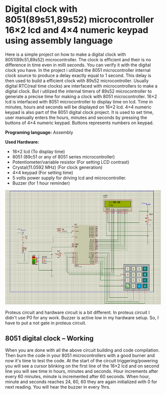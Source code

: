 
# Digital clock with 8051(89s51,89s52) microcontroller 16×2 lcd and 4×4 numeric keypad using assembly language
Here is a simple project on how to make a digital clock with 8051(89c51,89s52) microcontroller. The clock is efficient and their is no difference in time even in milli seconds. You can verify it with the digital clock you have. In the project i utilized the 8051 microcontroller internal clock source to produce a delay exactly equal to 1 second. This delay is then used to build a efficient clock with 89s52 microcontroller. Usually digital RTC(real time clocks) are interfaced with microcontrollers to make a digital clock. But i utilized the internal timers of 89s52 microcontroller to generate a precise time for making a clock with 8051 microcontroller. 16×2 lcd is interfaced with 8051 microcontroller to display time on lcd. Time in minutes, hours and seconds will be displayed on 16×2 lcd. 4×4 numeric keypad is also part of the 8051 digital clock project. It is used to set time, user manually enters the hours, minutes and seconds by pressing the buttons of 4×4 numeric keypad. Buttons represents numbers on keypad.

**Programing language:** Assembly  

**Used Hardware:** 
- 16×2 lcd                        (To display time)
- 8051                              (89c51 or any of 8051 series microcontroller)
- Potentiometer/variable resistor                (For setting LCD contrast)
- Crystal(11.0592 MHz)    (For clock generation)
- 4×4 keypad                     (For setting time)
- 5 volts power supply for driving lcd and microcontroller.
- Buzzer (for 1 hour reminder)

![ScreenShot of Proteus Circuit](https://github.com/aknahin/24-hour-clock-with-assembly-language-for-8052/blob/main/ScreenShots/Proteus%20Circuit.png)

Proteus circuit and hardware circuit is a bit different. In proteus circuit I didn't use P0 for any work. Buzzer is active low in my hardware setup. So, I have to put a not gate in proteus circuit.
## 8051 digital clock – Working

When you are done with all the above circuit building and code compilation. Then burn the code in your 8051 microcontrollers with a good burner and now it's time to test the code. At the start of the circuit triggering/powering you will see a cursor blinking on the first line of the 16×2 lcd and on second line you will see time in hours, minutes and seconds. Hour increments after every 60 minutes, minute is incremented after 60 seconds. When hour, minute and seconds reaches 24, 60, 60 they are again initialized with 0 for next reading. You will hear the buzzer in every 1hrs.
